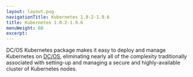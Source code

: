 ```yaml
---
layout: layout.pug
navigationTitle: Kubernetes 1.0.2-1.9.6
title: Kubernetes 1.0.2-1.9.6
menuWeight: 60
excerpt:
---
```


<!-- This source repo for this topic is https://github.com/mesosphere/dcos-kubernetes -->


DC/OS Kubernetes package makes it easy to deploy and manage Kubernetes on [DC/OS](https://mesosphere.com/product/), eliminating nearly all of the complexity traditionally associated with setting-up and managing a secure and highly-available cluster of Kubernetes nodes.
